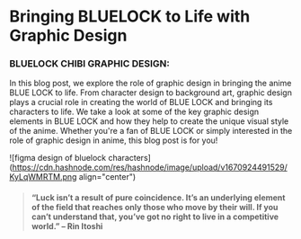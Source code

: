# Bringing BLUELOCK to Life with Graphic Design

### BLUELOCK CHIBI GRAPHIC DESIGN:

In this blog post, we explore the role of graphic design in bringing the anime BLUE LOCK to life. From character design to background art, graphic design plays a crucial role in creating the world of BLUE LOCK and bringing its characters to life. We take a look at some of the key graphic design elements in BLUE LOCK and how they help to create the unique visual style of the anime. Whether you're a fan of BLUE LOCK or simply interested in the role of graphic design in anime, this blog post is for you!

![figma design of bluelock characters](https://cdn.hashnode.com/res/hashnode/image/upload/v1670924491529/KyLqWMRTM.png align="center")

> #### **“Luck isn’t a result of pure coincidence. It’s an underlying element of the field that reaches only those who move by their will. If you can’t understand that, you’ve got no right to live in a competitive world.” – Rin Itoshi**